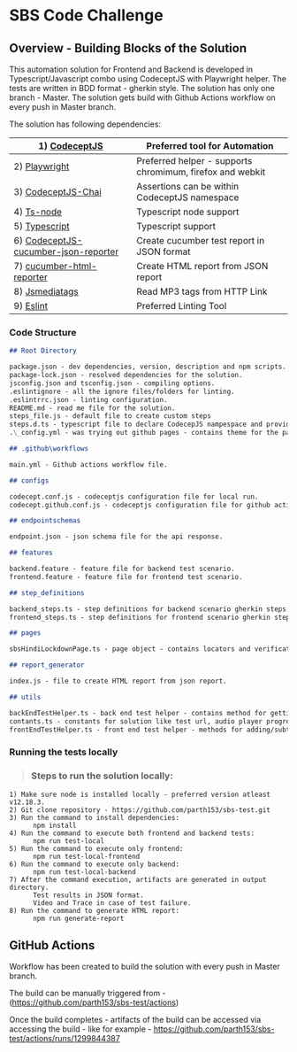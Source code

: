 # SBS Code Challenge

## Overview - Building Blocks of the Solution

This automation solution for Frontend and Backend is developed in Typescript/Javascript combo using CodeceptJS with Playwright helper. The tests are written in BDD format - gherkin style. The solution has only one branch - Master. The solution gets build with Github Actions workflow on every push in Master branch.

The solution has following dependencies:

| 1) [CodeceptJS](https://www.npmjs.com/package/codeceptjs)                                               | Preferred tool for Automation                             |
| ------------------------------------------------------------------------------------------------------- | --------------------------------------------------------- |
| 2) [Playwright](https://www.npmjs.com/package/playwright)                                               | Preferred helper - supports chromimum, firefox and webkit |
| 3) [CodeceptJS-Chai](https://www.npmjs.com/package/codeceptjs-chai)                                     | Assertions can be within CodeceptJS namespace             |
| 4) [Ts-node](https://www.npmjs.com/package/ts-node)                                                     | Typescript node support                                   |
| 5) [Typescript](https://www.npmjs.com/package/typescript)                                               | Typescript support                                        |
| 6) [CodeceptJS-cucumber-json-reporter](https://www.npmjs.com/package/codeceptjs-cucumber-json-reporter) | Create cucumber test report in JSON format                |
| 7) [cucumber-html-reporter](https://www.npmjs.com/package/cucumber-html-reporter)                       | Create HTML report from JSON report                       |
| 8) [Jsmediatags](https://www.npmjs.com/package/jsmediatags)                                             | Read MP3 tags from HTTP Link                              |
| 9) [Eslint](https://www.npmjs.com/package/eslint)                                                       | Preferred Linting Tool                                    |

### Code Structure

```markdown
## Root Directory

package.json - dev dependencies, version, description and npm scripts.
package-lock.json - resolved dependencies for the solution.
jsconfig.json and tsconfig.json - compiling options.
.eslintignore - all the ignore files/folders for linting.
.eslintrrc.json - linting configuration.
README.md - read me file for the solution.
steps_file.js - default file to create custom steps
steps.d.ts - typescript file to declare CodecepJS nampespace and provide Playwright method extenstion.
.\_config.yml - was trying out github pages - contains theme for the page

## .github\workflows

main.yml - Github actions workflow file.

## configs

codecept.conf.js - codeceptjs configuration file for local run.
codecept.github.conf.js - codeceptjs configuration file for github actions run.

## endpointschemas

endpoint.json - json schema file for the api response.

## features

backend.feature - feature file for backend test scenario.
frontend.feature - feature file for frontend test scenario.

## step_definitions

backend_steps.ts - step definitions for backend scenario gherkin steps.
frontend_steps.ts - step definitions for frontend scenario gherkin steps.

## pages

sbsHindiLockdownPage.ts - page object - contains locators and verification methods for SBS Hindi Lockdown Page.

## report_generator

index.js - file to create HTML report from json report.

## utils

backEndTestHelper.ts - back end test helper - contains method for getting Tags from MP3 links
contants.ts - constants for solution like test url, audio player progress bar width style update for 20 secs, MP3 tags.
frontEndTestHelper.ts - front end test helper - methods for adding/subtracting seconds for time elapsed calculations, and calculate style width progress for audio player progress bar
```

### Running the tests locally

> ### Steps to run the solution locally:

    1) Make sure node is installed locally - preferred version atleast v12.18.3.
    2) Git clone repository - https://github.com/parth153/sbs-test.git
    3) Run the command to install dependencies:
          npm install
    4) Run the command to execute both frontend and backend tests:
          npm run test-local
    5) Run the command to execute only frontend:
          npm run test-local-frontend
    6) Run the command to execute only backend:
          npm run test-local-backend
    7) After the command execution, artifacts are generated in output directory.
          Test results in JSON format.
          Video and Trace in case of test failure.
    8) Run the command to generate HTML report:
          npm run generate-report

## GitHub Actions

Workflow has been created to build the solution with every push in Master branch.

The build can be manually triggered from - (https://github.com/parth153/sbs-test/actions)

Once the build completes - artifacts of the build can be accessed via accessing the build - like for example - https://github.com/parth153/sbs-test/actions/runs/1299844387

